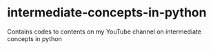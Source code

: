 # intermediate-concepts-in-python
Contains codes to contents on my YouTube channel on intermediate concepts in python
